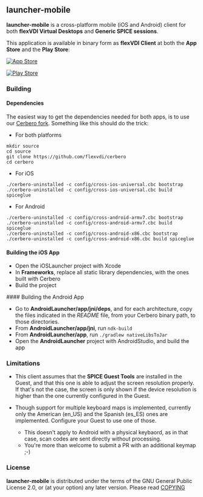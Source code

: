 ## launcher-mobile

**launcher-mobile** is a cross-platform mobile (iOS and Android) client for both **flexVDI Virtual Desktops** and **Generic SPICE sessions**.

This application is available in binary form as **flexVDI Client** at both the **App Store** and the **Play Store**:

[![App Store](http://depot.flexvdi.com/sources/Download_on_the_App_Store_Badge_US-UK_135x40.svg)](https://itunes.apple.com/us/app/flexvdi-client/id1051361263?mt=8)

[![Play Store](https://depot.flexvdi.com/sources/badge_google_play.png)](https://play.google.com/store/apps/details?id=com.flexvdi.androidlauncher)

### Building

#### Dependencies

The easiest way to get the dependencies needed for both apps, is to use our [Cerbero fork](https://github.com/flexVDI/cerbero). Something like this should do the trick:

 * For both platforms
```shell
mkdir source
cd source
git clone https://github.com/flexvdi/cerbero
cd cerbero
```

 * For iOS
```shell
./cerbero-uninstalled -c config/cross-ios-universal.cbc bootstrap
./cerbero-uninstalled -c config/cross-ios-universal.cbc build spiceglue
```

 * For Android
```
./cerbero-uninstalled -c config/cross-android-armv7.cbc bootstrap
./cerbero-uninstalled -c config/cross-android-armv7.cbc build spiceglue
./cerbero-uninstalled -c config/cross-android-x86.cbc bootstrap
./cerbero-uninstalled -c config/cross-android-x86.cbc build spiceglue
```

#### Building the iOS App

 * Open the iOSLauncher project with Xcode
 * In **Frameworks**, replace all static library dependencies, with the ones built with Cerbero
 * Build the project


#### Building the Android App

 * Go to **AndroidLauncher/app/jni/deps**, and for each architecture, copy the files indicated in the *README* file, from your Cerbero binary path, to those directories.
 * From **AndroidLauncher/app/jni**, run `ndk-build`
 * From **AndroidLauncher/app**, run `./gradlew nativeLibsToJar`
 * Open the **AndroidLauncher** project with AndroidStudio, and build the app

### Limitations

 * This client assumes that the **SPICE Guest Tools** are installed in the Guest, and that this one is able to adjust the screen resolution properly. If that's not the case, the screen is only shown if the device resolution is higher than the one currently configured in the Guest.

 * Though support for multiple keyboard maps is implemented, currently only the American (en_US) and the Spanish (es_ES) ones are implemented. Configure your Guest to use one of those.
   * This doesn't apply to Android with a physical keybaord, as in that case, scan codes are sent directly without processing.
   * You're more than welcome to submit a PR with an additional keymap ;-)
 
### License

**launcher-mobile** is distributed under the terms of the GNU General Public License 2.0, or (at your option) any later version. Please read [COPYING](https://github.com/flexVDI/launcher-mobile/blob/master/COPYING)

